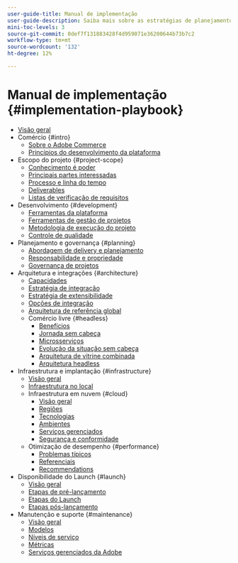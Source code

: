 ```yaml
---
user-guide-title: Manual de implementação
user-guide-description: Saiba mais sobre as estratégias de planejamento e implementação de um site bem-sucedido do Adobe Commerce.
mini-toc-levels: 3
source-git-commit: 0def7f131883428f4d959071e36200644b73b7c2
workflow-type: tm+mt
source-wordcount: '132'
ht-degree: 12%

---
```



# Manual de implementação {#implementation-playbook}

- [Visão geral](overview.md)
- Comércio {#intro}
   - [Sobre o Adobe Commerce](intro/about-commerce.md)
   - [Princípios do desenvolvimento da plataforma](intro/platform-development.md)
- Escopo do projeto {#project-scope}
   - [Conhecimento é poder](project-scope/knowledge.md)
   - [Principais partes interessadas](project-scope/key-stakeholders.md)
   - [Processo e linha do tempo](project-scope/process-timeline.md)
   - [Deliverables](project-scope/deliverables.md)
   - [Listas de verificação de requisitos](project-scope/requirement-checklists.md)
- Desenvolvimento {#development}
   - [Ferramentas da plataforma](development/platform-tools.md)
   - [Ferramentas de gestão de projetos](development/project-management-tools.md)
   - [Metodologia de execução do projeto](development/delivery.md)
   - [Controle de qualidade](development/quality-control.md)
- Planejamento e governança {#planning}
   - [Abordagem de delivery e planejamento](planning/delivery.md)
   - [Responsabilidade e propriedade](planning/ownership.md)
   - [Governança de projetos](planning/governance.md)
- Arquitetura e integrações {#architecture}
   - [Capacidades](architecture/capabilities.md)
   - [Estratégia de integração](architecture/integration-strategy.md)
   - [Estratégia de extensibilidade](architecture/extensibility-strategy.md)
   - [Opções de integração](architecture/integration-options.md)
   - [Arquitetura de referência global](architecture/global-reference.md)
   - Comércio livre {#headless}
      - [Benefícios](architecture/headless/benefits.md)
      - [Jornada sem cabeça](architecture/headless/journey-to-headless.md)
      - [Microsserviços](architecture/headless/microservices.md)
      - [Evolução da situação sem cabeça](architecture/headless/evolution.md)
      - [Arquitetura de vitrine combinada](architecture/headless/legacy-storefront.md)
      - [Arquitetura headless](architecture/headless/adobe-commerce.md)
- Infraestrutura e implantação {#infrastructure}
   - [Visão geral](infrastructure/overview.md)
   - [Infraestrutura no local](infrastructure/on-premises.md)
   - Infraestrutura em nuvem {#cloud}
      - [Visão geral](infrastructure/cloud/overview.md)
      - [Regiões](infrastructure/cloud/regions.md)
      - [Tecnologias](infrastructure/cloud/technology.md)
      - [Ambientes](infrastructure/cloud/environments.md)
      - [Serviços gerenciados](infrastructure/cloud/managed-services.md)
      - [Segurança e conformidade](infrastructure/cloud/security.md)
   - Otimização de desempenho {#performance}
      - [Problemas típicos](infrastructure/performance/optimization.md)
      - [Referenciais](infrastructure/performance/benchmarks.md)
      - [Recommendations](infrastructure/performance/recommendations.md)
- Disponibilidade do Launch {#launch}
   - [Visão geral](launch/overview.md)
   - [Etapas de pré-lançamento](launch/pre-launch-steps.md)
   - [Etapas do Launch](launch/launch-steps.md)
   - [Etapas pós-lançamento](launch/post-launch-steps.md)
- Manutenção e suporte {#maintenance}
   - [Visão geral](maintenance/overview.md)
   - [Modelos](maintenance/models.md)
   - [Níveis de serviço](maintenance/service-level-agreements.md)
   - [Métricas](maintenance/metrics.md)
   - [Serviços gerenciados da Adobe](maintenance/adobe-managed-services.md)
